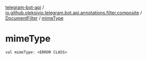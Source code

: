 [telegram-bot-api](../../index.md) / [io.github.oleksivio.telegram.bot.api.annotations.filter.composite](../index.md) / [DocumentFilter](index.md) / [mimeType](./mime-type.md)

# mimeType

`val mimeType: <ERROR CLASS>`